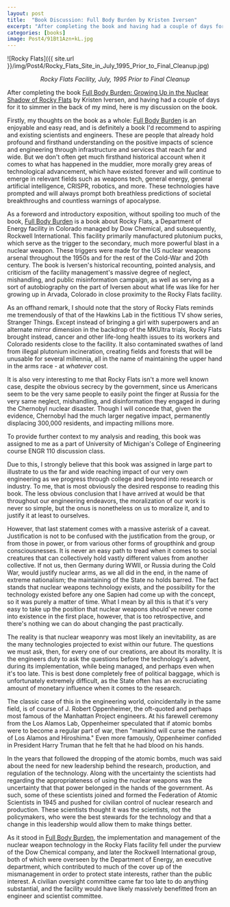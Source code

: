```yaml
---
layout: post
title:  "Book Discussion: Full Body Burden by Kristen Iversen"
excerpt: "After completing the book and having had a couple of days for it to simmer in the back of my mind, here is my discussion on the book."
categories: [books]
image: Post4/91Bt1Azn+kL.jpg
---
```


![Rocky Flats]({{ site.url }}/img/Post4/Rocky_Flats_Site_in_July_1995_Prior_to_Final_Cleanup.jpg)
<div align="center"> <i> Rocky Flats Facility, July, 1995 Prior to Final Cleanup </i> </div>

After completing the book <u>Full Body Burden: Growing Up in the Nuclear Shadow of Rocky Flats</u> by Kristen Iversen, and having had a couple of days for it to simmer in the back of my mind, here is my discussion on the book.


Firstly, my thoughts on the book as a whole: <u>Full Body Burden</u> is an enjoyable and easy read, and is definitely a book I'd recommend to aspiring and existing scientists and engineers. These are people that already hold profound and firsthand understanding on the positive impacts of science and engineering through infrastructure and services that reach far and wide. But we don't often get much firsthand historical account when it comes to what has happened in the muddier, more morally grey areas of technological advancement, which have existed forever and will continue to emerge in relevant fields such as weapons tech, general energy, general artificial intelligence, CRISPR, robotics, and more. These technologies have prompted and will always prompt both breathless predictions of societal breakthroughs and countless warnings of apocalypse.


As a foreword and introductory exposition, without spoiling too much of the book, <u>Full Body Burden</u> is a book about Rocky Flats, a Department of Energy facility in Colorado managed by Dow Chemical, and subsequently, Rockwell International. This facility primarily manufactured plutonium pucks, which serve as the trigger to the secondary, much more powerful blast in a nuclear weapon. These triggers were made for the US nuclear weapons arsenal throughout the 1950s and for the rest of the Cold-War and 20th century. The book is Iversen's historical recounting, pointed analysis, and criticism of the facility management's massive degree of neglect, mishandling, and public misinformation campaign, as well as serving as a sort of autobiography on the part of Iversen about what life was like for her growing up in Arvada, Colorado in close proximity to the Rocky Flats facility.


As an offhand remark, I should note that the story of Rocky Flats reminds me tremendously of that of the Hawkins Lab in the fictitious TV show series, Stranger Things. Except instead of bringing a girl with superpowers and an alternate mirror dimension in the backdrop of the MKUltra trials, Rocky Flats brought instead, cancer and other life-long health issues to its workers and Colorado residents close to the facility. It also contaminated swathes of land from illegal plutonium incineration, creating fields and forests that will be unusable for several millennia, all in the name of maintaining the upper hand in the arms race - at <i>whatever</i> cost.


It is also very interesting to me that Rocky Flats isn't a more well known case, despite the obvious secrecy by the government, since us Americans seem to be the very same people to easily point the finger at Russia for the very same neglect, mishandling, and disinformation they engaged in during the Chernobyl nuclear disaster. Though I will concede that, given the evidence, Chernobyl had the much larger negative impact, permanently displacing 300,000 residents, and impacting millions more.


To provide further context to my analysis and reading, this book was assigned to me as a part of University of Michigan's College of Engineering course ENGR 110 discussion class.


Due to this, I strongly believe that this book was assigned in large part to illustrate to us the far and wide reaching impact of our very own engineering as we progress through college and beyond into research or industry. To me, that is most obviously the desired response to reading this book. The less obvious conclusion that I have arrived at would be that throughout our engineering endeavors, the moralization of our work is never so simple, but the onus is nonetheless on us to moralize it, and to justify it at least to ourselves.


However, that last statement comes with a massive asterisk of a caveat.  Justification is not to be confused with the justification from the group, or from those in power, or from various other forms of groupthink and group consciousnesses. It is never an easy path to tread when it comes to social creatures that can collectively hold vastly different values from another collective. If not us, then Germany during WWII, or Russia during the Cold War, would justify nuclear arms, as we all did in the end, in the name of extreme nationalism; the maintaining of the State no holds barred. The fact stands that nuclear weapons technology exists, and the possibility for the technology existed before any one Sapien had come up with the concept, so it was purely a matter of time. What I mean by all this is that it's very easy to take up the position that nuclear weapons should've never come into existence in the first place, however, that is too retrospective, and there's nothing we can do about changing the past practically.

The reality is that nuclear weaponry was most likely an inevitability, as are the many technologies projected to exist within our future. The questions we must ask, then, for every one of our creations, are about its morality. It is the engineers duty to ask the questions before the technology's advent, during its implementation, while being managed, and perhaps even when it's too late. This is best done completely free of political baggage, which is unfortunately extremely difficult, as the State often has an excruciating amount of monetary influence when it comes to the research.

The classic case of this in the engineering world, coincidentally in the same field, is of course of J. Robert Oppenheimer, the oft-quoted and perhaps most famous of the Manhattan Project engineers. At his farewell ceremony from the Los Alamos Lab, Oppenheimer speculated that if atomic bombs were to become a regular part of war, then "mankind will curse the names of Los Alamos and Hiroshima." Even more famously, Oppenheimer confided in President Harry Truman that he felt that he had blood on his hands.

In the years that followed the dropping of the atomic bombs, much was said about the need for new leadership behind the research, production, and regulation of the technology. Along with the uncertainty the scientists had regarding the appropriateness of using the nuclear weapons was the uncertainty that that power belonged in the hands of the government. As such, some of these scientists joined and formed the Federation of Atomic Scientists in 1945 and pushed for civilian control of nuclear research and production. These scientists thought it was the scientists, not the policymakers, who were the best stewards for the technology and that a change in this leadership would allow them to make things better.

As it stood in <u>Full Body Burden</u>, the implementation and management of the nuclear weapon technology in the Rocky Flats facility fell under the purview of the Dow Chemical company, and later the Rockwell International group, both of which were overseen by the Department of Energy, an executive department, which contributed to much of the cover up of the mismanagement in order to protect state interests, rather than the public interest. A civilian oversight committee came far too late to do anything substantial, and the facility would have likely massively benefitted from an engineer and scientist committee.
